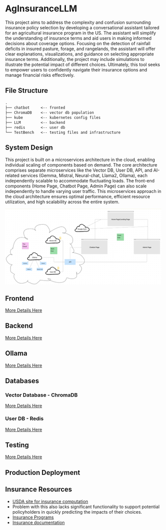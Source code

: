 # AgInsuranceLLM
This project aims to address the complexity and confusion surrounding insurance policy selection by developing a conversational assistant tailored for an agricultural insurance program in the US. The assistant will simplify the understanding of insurance terms and aid users in making informed decisions about coverage options. Focusing on the detection of rainfall deficits in insured pasture, forage, and rangelands, the assistant will offer clear explanations, visualizations, and guidance on selecting appropriate insurance terms. Additionally, the project may include simulations to illustrate the potential impact of different choices. Ultimately, this tool seeks to empower users to confidently navigate their insurance options and manage financial risks effectively.

## File Structure
```
.
├── chatbot     <-- fronted
├── ChromaDB    <-- vector db population
├── kube        <-- kubernetes config files
├── LLM         <-- backend
├── redis       <-- user db
└── TestBench   <-- testing files and infrastructure 
```

## System Design
This project is built on a microservices architecture in the cloud, enabling individual scaling of components based on demand. The core architecture comprises separate microservices like the Vector DB, User DB, API, and AI-related services (Gemma, Mistral, Neural-chat, Llama2, Ollama), each independently scalable to accommodate fluctuating loads. The front-end components (Home Page, Chatbot Page, Admin Page) can also scale independently to handle varying user traffic. This microservices approach in the cloud architecture ensures optimal performance, efficient resource utilization, and high scalability across the entire system. 

![System Architecture](./SystemDesign.png)

## Frontend
[More Details Here](./chatbot/README.md)

## Backend
[More Details Here](./LLM/README.md)

## Ollama
[More Details Here](./LLM/README.md)

## Databases
### Vector Database - ChromaDB
[More Details Here](./ChromaDB/README.md)

### User DB - Redis
[More Details Here](./redis/README.md)

## Testing
[More Details Here](./TestBench/README.md)

## Production Deployment

## Insurance Resources  
- [USDA site for insurance computation](https://public-rma.fpac.usda.gov/apps/PRF#)
- Problem with this also lacks significant functionality to support potential policyholders in quickly predicting the impacts of their choices.
- [Insurance Programs](https://www.rma.usda.gov/en/Policy-and-Procedure/Insurance-Plans/Pasture-Rangeland-Forage)
- [Insurance documentation](https://www.rma.usda.gov/-/media/RMA/Handbooks/Coverage-Plans---18000/Rainfall-and-Vegetation-Index---18150/2024-18150-1-Rainfall-Index-Handbook.ashx?la=en)



